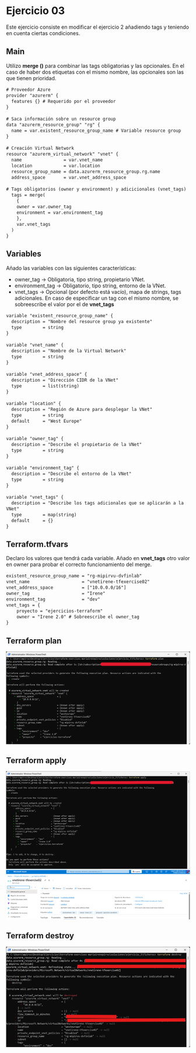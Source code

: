 # Ejercicio 03
Este ejercicio consiste en modificar el ejercicio 2 añadiendo tags y teniendo en cuenta ciertas condiciones. 

## Main 
Utilizo **merge ()** para combinar las tags obligatorias y las opcionales. En el caso de haber dos etiquetas con el mismo nombre, las opcionales son las que tienen prioridad. 

```hcl
# Proveedor Azure 
provider "azurerm" {
  features {} # Requerido por el proveedor 
}

# Saca información sobre un resource group
data "azurerm_resource_group" "rg" {
  name = var.existent_resource_group_name # Variable resource group
}

# Creación Virtual Network 
resource "azurerm_virtual_network" "vnet" {
  name                = var.vnet_name 
  location            = var.location
  resource_group_name = data.azurerm_resource_group.rg.name
  address_space       = var.vnet_address_space

# Tags obligatorios (owner y environment) y adicicionales (vnet_tags)
  tags = merge(
    {
    owner = var.owner_tag
    environment = var.environment_tag
    }, 
    var.vnet_tags
  )
}

```

## Variables
Añado las variables con las siguientes características:
* owner_tag -> Obligatoria, tipo string, propietario VNet. 
* environment_tag -> Obligatorio, tipo string, entorno de la VNet.
* vnet_tags -> Opcional (por defecto está vacío), mapa de strings, tags adicionales. En caso de especificar un tag con el mismo nombre, se sobreescribe el valor por el de **vnet_tags**

```hcl
variable "existent_resource_group_name" {
  description = "Nombre del resource group ya existente"
  type        = string
}

variable "vnet_name" {
  description = "Nombre de la Virtual Network"
  type        = string
}

variable "vnet_address_space" {
  description = "Dirección CIDR de la VNet"
  type        = list(string)
}

variable "location" {
  description = "Región de Azure para desplegar la VNet"
  type        = string
  default     = "West Europe"
}

variable "owner_tag" {
  description = "Describe el propietario de la VNet"
  type        = string
}

variable "environment_tag" {
  description = "Describe el entorno de la VNet"
  type        = string
}

variable "vnet_tags" {
  description = "Describe los tags adicionales que se aplicarán a la VNet"
  type        = map(string)
  default     = {}
}

```

## Terraform.tfvars
Declaro los valores que tendrá cada variable. Añado en **vnet_tags** otro valor en owner para probar el correcto funcionamiento del merge.

```hcl
existent_resource_group_name = "rg-mipirvu-dvfinlab"
vnet_name                    = "vnetirene-tfexercise02"
vnet_address_space           = ["10.0.0.0/16"]
owner_tag                    = "Irene"
environment_tag              = "dev"
vnet_tags = {
    proyecto = "ejercicios-terraform"
    owner = "Irene 2.0" # Sobreescribe el owner_tag
}
```

## Terraform plan 

<img src="../../auxiliar/ej3.png">

## Terraform apply 

<img src="../../auxiliar/ej3.1.png">
<img src="../../auxiliar/ej3.2.png">

## Terraform destroy 

<img src="../../auxiliar/ej3.3.png">
